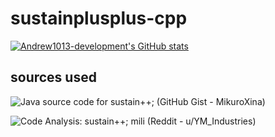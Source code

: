 # sustainplusplus-cpp

[![Andrew1013-development's GitHub stats](https://github-readme-stats.vercel.app/api?username=Andrew1013-development)](https://github.com/Andrew1013-development/github-readme-stats)
## sources used
![Java source code for sustain++; (GitHub Gist - MikuroXina)](https://gist.github.com/MikuroXina/cc8afca9f45cc5fd66848f4812809d05)

![Code Analysis: sustain++; mili (Reddit - u/YM_Industries)](https://www.reddit.com/r/mili/comments/sjhn5o/code_analysis_sustain/)
